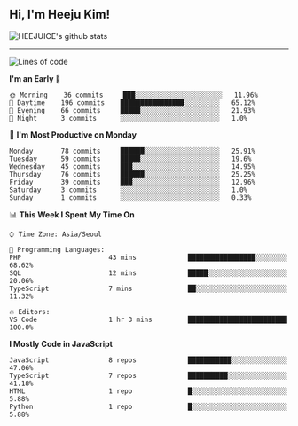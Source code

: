 ## Hi, I'm Heeju Kim!

![HEEJUICE's github stats](https://github-readme-stats.vercel.app/api?username=HEEJUICE&show_icons=true)

---
<!--START_SECTION:waka-->
![Lines of code](https://img.shields.io/badge/From%20Hello%20World%20I%27ve%20Written-8.2%20million%20lines%20of%20code-blue)

**I'm an Early 🐤** 

```text
🌞 Morning    36 commits     ███░░░░░░░░░░░░░░░░░░░░░░   11.96% 
🌆 Daytime    196 commits    ████████████████░░░░░░░░░   65.12% 
🌃 Evening    66 commits     █████░░░░░░░░░░░░░░░░░░░░   21.93% 
🌙 Night      3 commits      ░░░░░░░░░░░░░░░░░░░░░░░░░   1.0%

```
📅 **I'm Most Productive on Monday** 

```text
Monday       78 commits     ██████░░░░░░░░░░░░░░░░░░░   25.91% 
Tuesday      59 commits     █████░░░░░░░░░░░░░░░░░░░░   19.6% 
Wednesday    45 commits     ███░░░░░░░░░░░░░░░░░░░░░░   14.95% 
Thursday     76 commits     ██████░░░░░░░░░░░░░░░░░░░   25.25% 
Friday       39 commits     ███░░░░░░░░░░░░░░░░░░░░░░   12.96% 
Saturday     3 commits      ░░░░░░░░░░░░░░░░░░░░░░░░░   1.0% 
Sunday       1 commits      ░░░░░░░░░░░░░░░░░░░░░░░░░   0.33%

```


📊 **This Week I Spent My Time On** 

```text
⌚︎ Time Zone: Asia/Seoul

💬 Programming Languages: 
PHP                      43 mins             █████████████████░░░░░░░░   68.62% 
SQL                      12 mins             █████░░░░░░░░░░░░░░░░░░░░   20.06% 
TypeScript               7 mins              ██░░░░░░░░░░░░░░░░░░░░░░░   11.32%

🔥 Editors: 
VS Code                  1 hr 3 mins         █████████████████████████   100.0%

```

**I Mostly Code in JavaScript** 

```text
JavaScript               8 repos             ███████████░░░░░░░░░░░░░░   47.06% 
TypeScript               7 repos             ██████████░░░░░░░░░░░░░░░   41.18% 
HTML                     1 repo              █░░░░░░░░░░░░░░░░░░░░░░░░   5.88% 
Python                   1 repo              █░░░░░░░░░░░░░░░░░░░░░░░░   5.88%

```



<!--END_SECTION:waka-->
